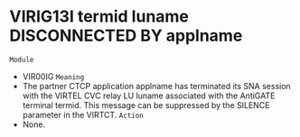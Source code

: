 # VIRIG13I termid luname DISCONNECTED BY applname
`Module`
- VIR00IG
`Meaning`
- The partner CTCP application applname has terminated its SNA session with the VIRTEL CVC relay LU luname associated with the AntiGATE terminal termid. This message can be suppressed by the SILENCE parameter in the VIRTCT.
`Action`
- None.
